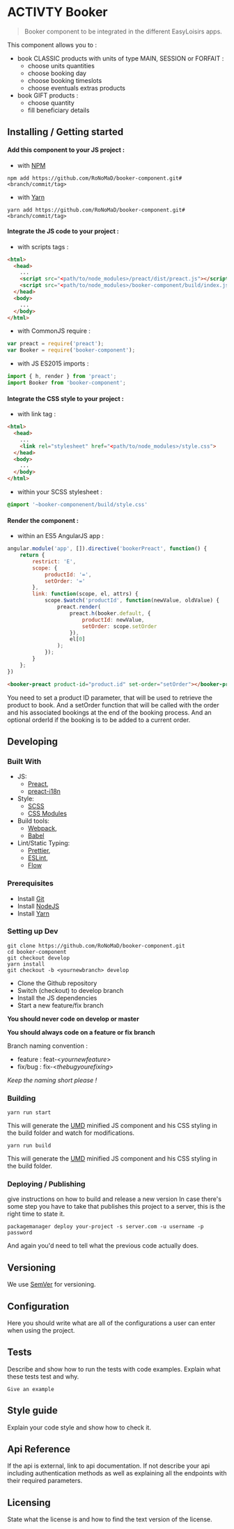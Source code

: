 # ACTIVTY Booker
> Booker component to be integrated in the different EasyLoisirs apps.

This component allows you to :
- book CLASSIC products with units of type MAIN, SESSION or FORFAIT :
    * choose units quantities
    * choose booking day
    * choose booking timeslots
    * choose eventuals extras products
- book GIFT products :
    * choose quantity
    * fill beneficiary details

## Installing / Getting started

#### Add this component to your JS project :

* with [NPM](https://www.npmjs.com)

```shell
npm add https://github.com/RoNoMaD/booker-component.git#<branch/commit/tag>
```
* with [Yarn](https://yarnpkg.com)

```shell
yarn add https://github.com/RoNoMaD/booker-component.git#<branch/commit/tag>
```

#### Integrate the JS code to your project :

* with scripts tags :
```html
<html>
  <head>
    ...
    <script src="<path/to/node_modules>/preact/dist/preact.js"></script>
    <script src="<path/to/node_modules>/booker-component/build/index.js"></script>
  </head>
  <body>
    ...
  </body>
</html>
```

* with CommonJS require :
```javascript
var preact = require('preact');
var Booker = require('booker-component');
```

* with JS ES2015 imports :
```javascript
import { h, render } from 'preact';
import Booker from 'booker-component';
```

#### Integrate the CSS style to your project :

* with link tag :
```html
<html>
  <head>
    ...
    <link rel="stylesheet" href="<path/to/node_modules>/style.css">
  </head>
  <body>
    ...
  </body>
</html>
```

* within your SCSS stylesheet :
```css
@import '~booker-componenent/build/style.css'
```

#### Render the component :
* within an ES5 AngularJS app :
```javascript
angular.module('app', []).directive('bookerPreact', function() {
    return {
        restrict: 'E',
        scope: {
            productId: '=',
            setOrder: '='
        },
        link: function(scope, el, attrs) {
            scope.$watch('productId', function(newValue, oldValue) {
                preact.render(
                    preact.h(booker.default, {
                        productId: newValue,
                        setOrder: scope.setOrder
                    }),
                    el[0]
                );
            });
        }
    };
})
```
```html
<booker-preact product-id="product.id" set-order="setOrder"></booker-preact>
```

You need to set a product ID parameter, that will be used to retrieve the product to book.
And a setOrder function that will be called with the order and his associated bookings at the end of the booking process.
And an optional orderId if the booking is to be added to a current order.

## Developing

### Built With
- JS:
  - [Preact](https://preactjs.com/),
  - [preact-i18n](https://github.com/synacor/preact-i18n)
- Style:
  - [SCSS](http://sass-lang.com/)
  - [CSS Modules](https://github.com/css-modules/css-modules)
- Build tools:
  - [Webpack](https://webpack.js.org/),
  - [Babel](https://babeljs.io/)
- Lint/Static Typing:
  - [Prettier](https://prettier.io/),
  - [ESLint](http://eslint.org/),
  - [Flow](https://flow.org/)

### Prerequisites

- Install [Git](https://git-scm.com/)
- Install [NodeJS](https://nodejs.org)
- Install [Yarn](https://yarnpkg.com/lang/en/docs/install/)


### Setting up Dev

```shell
git clone https://github.com/RoNoMaD/booker-component.git
cd booker-component
git checkout develop
yarn install
git checkout -b <yournewbranch> develop
```

- Clone the Github repository
- Switch (checkout) to develop branch
- Install the JS dependencies
- Start a new feature/fix branch

**You should never code on develop or master**

**You should always code on a feature or fix branch**

Branch naming convention :
- feature : feat-<*yournewfeature*>
- fix/bug : fix-<*thebugyourefixing*>

*Keep the naming short please !*

### Building

```shell
yarn run start
```

This will generate the [UMD](https://github.com/umdjs/umd) minified JS component and his CSS styling in the build folder and watch for modifications.

```shell
yarn run build
```

This will generate the [UMD](https://github.com/umdjs/umd) minified JS component and his CSS styling in the build folder.

### Deploying / Publishing
give instructions on how to build and release a new version
In case there's some step you have to take that publishes this project to a
server, this is the right time to state it.

```shell
packagemanager deploy your-project -s server.com -u username -p password
```

And again you'd need to tell what the previous code actually does.

## Versioning

We use [SemVer](http://semver.org/) for versioning.


## Configuration

Here you should write what are all of the configurations a user can enter when
using the project.

## Tests

Describe and show how to run the tests with code examples.
Explain what these tests test and why.

```shell
Give an example
```

## Style guide

Explain your code style and show how to check it.

## Api Reference

If the api is external, link to api documentation. If not describe your api including authentication methods as well as explaining all the endpoints with their required parameters.

## Licensing

State what the license is and how to find the text version of the license.
